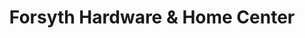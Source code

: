 ---
title: "Forsyth Hardware & Home Center"
url: /forsyth/forsyth-hardware-and-home-center/
shop: hardware
---